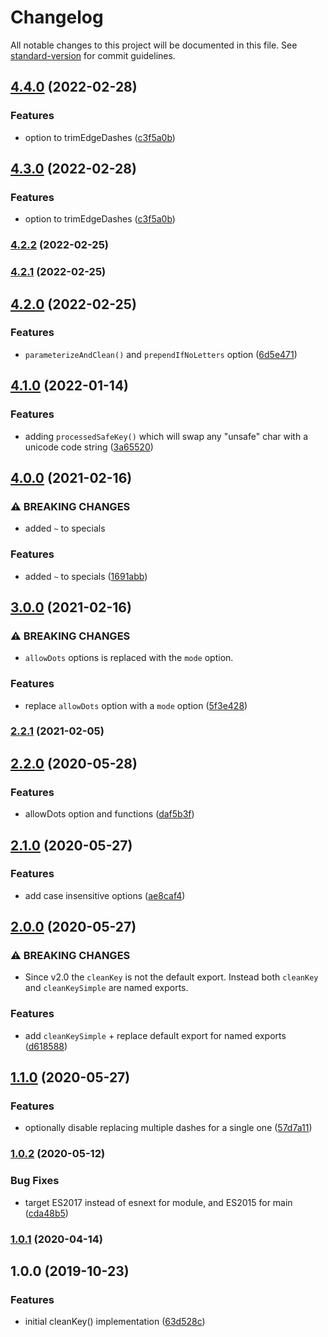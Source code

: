 # Changelog

All notable changes to this project will be documented in this file. See [standard-version](https://github.com/conventional-changelog/standard-version) for commit guidelines.

## [4.4.0](https://github.com/plandek-utils/ts-clean-key/compare/v4.2.2...v4.4.0) (2022-02-28)


### Features

* option to trimEdgeDashes ([c3f5a0b](https://github.com/plandek-utils/ts-clean-key/commit/c3f5a0b6cc9adf822d04710c9a73107ec757b2e6))

## [4.3.0](https://github.com/plandek-utils/ts-clean-key/compare/v4.2.2...v4.3.0) (2022-02-28)


### Features

* option to trimEdgeDashes ([c3f5a0b](https://github.com/plandek-utils/ts-clean-key/commit/c3f5a0b6cc9adf822d04710c9a73107ec757b2e6))

### [4.2.2](https://github.com/plandek-utils/ts-clean-key/compare/v4.2.1...v4.2.2) (2022-02-25)

### [4.2.1](https://github.com/plandek-utils/ts-clean-key/compare/v4.2.0...v4.2.1) (2022-02-25)

## [4.2.0](https://github.com/plandek-utils/ts-clean-key/compare/v4.1.0...v4.2.0) (2022-02-25)


### Features

* `parameterizeAndClean()` and `prependIfNoLetters` option ([6d5e471](https://github.com/plandek-utils/ts-clean-key/commit/6d5e471a9359a2735477a04ee67f4eb9c7f0cba8))

## [4.1.0](https://github.com/plandek-utils/ts-clean-key/compare/v4.0.0...v4.1.0) (2022-01-14)


### Features

* adding `processedSafeKey()` which will swap any "unsafe" char with a unicode code string ([3a65520](https://github.com/plandek-utils/ts-clean-key/commit/3a655209b9743ba0e8d0cd1c5770851d45b89c73))

## [4.0.0](https://github.com/plandek-utils/ts-clean-key/compare/v3.0.0...v4.0.0) (2021-02-16)


### ⚠ BREAKING CHANGES

* added `~` to specials

### Features

* added `~` to specials ([1691abb](https://github.com/plandek-utils/ts-clean-key/commit/1691abb19a6bfa38d950fc506036c8dfac57d027))

## [3.0.0](https://github.com/plandek-utils/ts-clean-key/compare/v2.2.1...v3.0.0) (2021-02-16)


### ⚠ BREAKING CHANGES

* `allowDots` options is replaced with the `mode` option.

### Features

* replace `allowDots` option with a `mode` option ([5f3e428](https://github.com/plandek-utils/ts-clean-key/commit/5f3e428b6a7d0353469557d2b264523b875c8a64))

### [2.2.1](https://github.com/plandek-utils/ts-clean-key/compare/v2.2.0...v2.2.1) (2021-02-05)

## [2.2.0](https://github.com/plandek-utils/ts-clean-key/compare/v2.1.0...v2.2.0) (2020-05-28)


### Features

* allowDots option and functions ([daf5b3f](https://github.com/plandek-utils/ts-clean-key/commit/daf5b3fbc44466c7cbce6bd0fcc93c6059b63e70))

## [2.1.0](https://github.com/plandek-utils/ts-clean-key/compare/v2.0.0...v2.1.0) (2020-05-27)


### Features

* add case insensitive options ([ae8caf4](https://github.com/plandek-utils/ts-clean-key/commit/ae8caf4dbb6f2602c69dcecce429e6adb0c114bb))

## [2.0.0](https://github.com/plandek-utils/ts-clean-key/compare/v1.1.0...v2.0.0) (2020-05-27)


### ⚠ BREAKING CHANGES

* Since v2.0 the `cleanKey` is not the default export. Instead both `cleanKey` and
`cleanKeySimple` are named exports.

### Features

* add `cleanKeySimple` + replace default export for named exports ([d618588](https://github.com/plandek-utils/ts-clean-key/commit/d6185885d915485246aacfb2d4158f8ca1afe22e))

## [1.1.0](https://github.com/plandek-utils/ts-clean-key/compare/v1.0.2...v1.1.0) (2020-05-27)


### Features

* optionally disable replacing multiple dashes for a single one ([57d7a11](https://github.com/plandek-utils/ts-clean-key/commit/57d7a114eb8f895205e69bde0fc70521ad51d0c3))

### [1.0.2](https://github.com/plandek-utils/ts-clean-key/compare/v1.0.1...v1.0.2) (2020-05-12)


### Bug Fixes

* target ES2017 instead of esnext for module, and ES2015 for main ([cda48b5](https://github.com/plandek-utils/ts-clean-key/commit/cda48b5958bb45ae6730cf22f03840a28c1024d7))

### [1.0.1](https://github.com/plandek-utils/ts-clean-key/compare/v1.0.0...v1.0.1) (2020-04-14)

## 1.0.0 (2019-10-23)


### Features

* initial cleanKey() implementation ([63d528c](https://github.com/plandek-utils/ts-clean-key/commit/63d528ca73a6c9970784b2d2014f06eb51dd459a))
